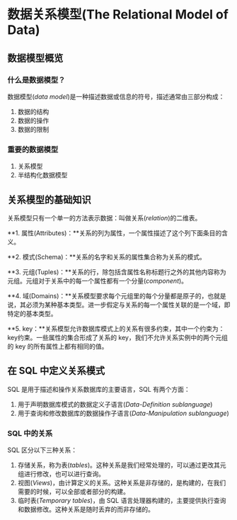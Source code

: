 # 数据关系模型(The Relational Model of Data)

## 数据模型概览

### 什么是数据模型？

数据模型(*data model*)是一种描述数据或信息的符号，描述通常由三部分构成：

1. 数据的结构
2. 数据的操作
3. 数据的限制

### 重要的数据模型

1. 关系模型
2. 半结构化数据模型

## 关系模型的基础知识

关系模型只有一个单一的方法表示数据：叫做关系(*relation*)的二维表。

**1. 属性(Attributes)：**关系的列为属性，一个属性描述了这个列下面条目的含义。

**2. 模式(Schema)：**关系的名字和关系的属性集合称为关系的模式。

**3. 元组(Tuples)：**关系的行，除包括含属性名称标题行之外的其他内容称为元组。元组对于关系中的每一个属性都有一个分量(*component*)。

**4. 域(Domains)：**关系模型要求每个元组里的每个分量都是原子的，也就是说，其必须为某种基本类型。进一步假定与关系的每一个属性关联的是一个域，即特定的基本类型。

**5. key：**关系模型允许数据库模式上的关系有很多约束，其中一个约束为：key约束。一些属性的集合形成了关系的 key，我们不允许关系实例中的两个元组的 key 的所有属性上都有相同的值。 

## 在 SQL 中定义关系模式

SQL 是用于描述和操作关系数据库的主要语言，SQL 有两个方面：

1. 用于声明数据库模式的数据定义子语言(*Data-Definition sublanguage*)
2. 用于查询和修改数据库的数据操作子语言(*Data-Manipulation sublanguage*)

### SQL 中的关系

SQL 区分以下三种关系：

1. 存储关系，称为表(*tables*)。这种关系是我们经常处理的，可以通过更改其元组进行修改，也可以进行查询。
2. 视图(*Views*)，由计算定义的关系。这种关系是非存储的，是构建的，在我们需要的时候，可以全部或者部分的构建。
3. 临时表(*Temporary tables*)，由 SQL 语言处理器构建的，主要提供执行查询和数据修改。这种关系是随时丢弃的而非存储的。